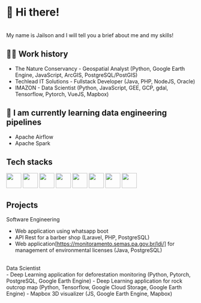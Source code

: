 # 👋 Hi there! 
<br>
My name is Jailson and I will tell you a brief about me and my skills!


## 👷‍♂️ Work history
- The Nature Conservancy - Geospatial Analyst (Python, Google Earth Engine, JavaScript, ArcGIS, PostgreSQL/PostGIS)
- Techlead IT Solutions - Fullstack Developer (Java, PHP, NodeJS, Oracle)
- IMAZON - Data Scientist (Python, JavaScript, GEE, GCP, gdal, Tensorflow, Pytorch, VueJS, Mapbox)

## 🌱 I am currently learning data engineering pipelines
- Apache Airflow
- Apache Spark

## Tech stacks
<img src="https://cdn.jsdelivr.net/gh/devicons/devicon/icons/git/git-original.svg" width="40" height="40"/>
<img src="https://cdn.jsdelivr.net/gh/devicons/devicon/icons/googlecloud/googlecloud-original.svg" width="40" height="40" />        
<img src="https://cdn.jsdelivr.net/gh/devicons/devicon/icons/python/python-original.svg" width="40" height="40"  />
<img src="https://cdn.jsdelivr.net/gh/devicons/devicon/icons/php/php-plain.svg" width="40" height="40"/>
<img src="https://cdn.jsdelivr.net/gh/devicons/devicon/icons/tensorflow/tensorflow-original.svg" width="40" height="40"/>
<img src="https://cdn.jsdelivr.net/gh/devicons/devicon/icons/pytorch/pytorch-original.svg" width="40" height="40"/>
<img src="https://cdn.jsdelivr.net/gh/devicons/devicon/icons/postgresql/postgresql-original.svg" width="40" height="40"/>
<img src="https://cdn.jsdelivr.net/gh/devicons/devicon/icons/vuejs/vuejs-original.svg" width="40" height="40" />
          
          


## Projects

Software Engineering
<br>
- Web application using whatsapp boot
- API Rest for a barber shop (Laravel, PHP, PostgreSQL)
- Web application[https://monitoramento.semas.pa.gov.br/ldi/] for management of environmental licenses (Java, PostgreSQL) 
<br>
Data Scientist
 <br>
- Deep Learning application for deforestation monitoring (Python, Pytorch, PostgreSQL, Google Earth Engine)
- Deep Learning application for rock outcrop map (Python, Tensorflow, Google Cloud Storage, Google Earth Engine)
- Mapbox 3D visualizer (JS, Google Earth Engine, Mapbox)
